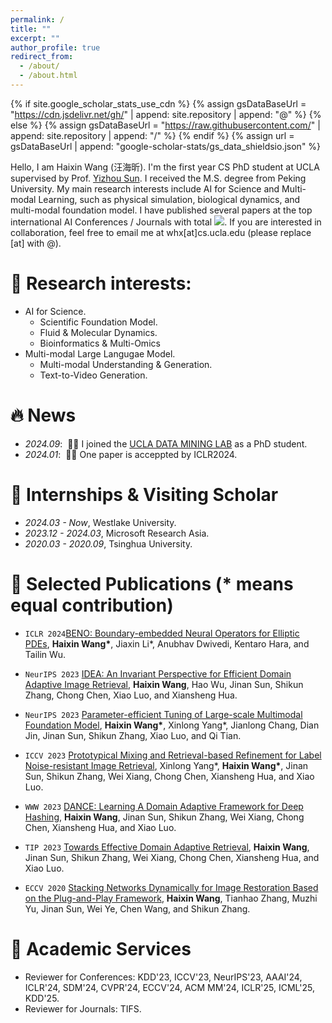 ```yaml
---
permalink: /
title: ""
excerpt: ""
author_profile: true
redirect_from: 
  - /about/
  - /about.html
---
```


{% if site.google_scholar_stats_use_cdn %}
{% assign gsDataBaseUrl = "https://cdn.jsdelivr.net/gh/" | append: site.repository | append: "@" %}
{% else %}
{% assign gsDataBaseUrl = "https://raw.githubusercontent.com/" | append: site.repository | append: "/" %}
{% endif %}
{% assign url = gsDataBaseUrl | append: "google-scholar-stats/gs_data_shieldsio.json" %}

<span class='anchor' id='about-me'></span>

Hello, I am Haixin Wang (汪海昕). I'm the first year CS PhD student at UCLA supervised by Prof. <a href="https://web.cs.ucla.edu/~yzsun/">Yizhou Sun</a>. I received the M.S. degree from Peking University. My main research interests include AI for Science and Multi-modal Learning, such as physical simulation, biological dynamics, and multi-modal foundation model. I have published several papers at the top international AI Conferences / Journals with total <a href='https://scholar.google.com/citations?user=RGZUJOkAAAAJ'><img src="https://img.shields.io/endpoint?url={{ url | url_encode }}&logo=Google%20Scholar&labelColor=f6f6f6&color=9cf&style=flat&label=google citations"></a>. If you are interested in collaboration, feel free to email me at whx[at]cs.ucla.edu (please replace [at] with @).

# 📖 Research interests:
- AI for Science.
  - Scientific Foundation Model.
  - Fluid &amp; Molecular Dynamics.
  - Bioinformatics &amp; Multi-Omics
- Multi-modal Large Langugae Model.
  - Multi-modal Understanding & Generation.
  - Text-to-Video Generation.

# 🔥 News
- *2024.09*: &nbsp;🎉🎉 I joined the [UCLA DATA MINING LAB](https://ucla-dm.github.io/DM_website/index.html) as a PhD student.
- *2024.01*: &nbsp;🎉🎉 One paper is acceppted by ICLR2024.


# 💼 Internships &amp; Visiting Scholar
- *2024.03 - Now*, Westlake University.
- *2023.12 - 2024.03*, Microsoft Research Asia.
- *2020.03 - 2020.09*, Tsinghua University.

# 🔖 Selected Publications (* means equal contribution)
- ``ICLR 2024``[BENO: Boundary-embedded Neural Operators for Elliptic PDEs](https://openreview.net/forum?id=ZZTkLDRmkg&referrer=%5BAuthor%20Console%5D(%2Fgroup%3Fid%3DICLR.cc%2F2024%2FConference%2FAuthors%23your-submissions)), **Haixin Wang\***, Jiaxin Li\*, Anubhav Dwivedi, Kentaro Hara, and Tailin Wu.  

- ``NeurIPS 2023`` [IDEA: An Invariant Perspective for Efficient Domain Adaptive Image Retrieval](https://openreview.net/forum?id=77i6itptQW&noteId=UyhOBFv7gB), **Haixin Wang**, Hao Wu, Jinan Sun, Shikun Zhang, Chong Chen, Xiao Luo, and Xiansheng Hua.  

- ``NeurIPS 2023`` [Parameter-efficient Tuning of Large-scale Multimodal Foundation Model](https://arxiv.org/abs/2305.08381), **Haixin Wang\***, Xinlong Yang\*, Jianlong Chang, Dian Jin, Jinan Sun, Shikun Zhang, Xiao Luo, and Qi Tian.  

- ``ICCV 2023`` [Prototypical Mixing and Retrieval-based Refinement for Label Noise-resistant Image Retrieval](https://ieeexplore.ieee.org/document/10376542), Xinlong Yang\*, **Haixin Wang\***, Jinan Sun, Shikun Zhang, Wei Xiang, Chong Chen, Xiansheng Hua, and Xiao Luo.  

- ``WWW 2023`` [DANCE: Learning A Domain Adaptive Framework for Deep Hashing](https://dl.acm.org/doi/abs/10.1145/3543507.3583445), **Haixin Wang**, Jinan Sun, Shikun Zhang, Wei Xiang, Chong Chen, Xiansheng Hua, and Xiao Luo.  

- ``TIP 2023`` [Towards Effective Domain Adaptive Retrieval](https://ieeexplore.ieee.org/document/10042247), **Haixin Wang**, Jinan Sun, Shikun Zhang, Wei Xiang, Chong Chen, Xiansheng Hua, and Xiao Luo.  

- ``ECCV 2020`` [Stacking Networks Dynamically for Image Restoration Based on the Plug-and-Play Framework](https://link.springer.com/chapter/10.1007/978-3-030-58601-0_27), **Haixin Wang**, Tianhao Zhang, Muzhi Yu, Jinan Sun, Wei Ye, Chen Wang, and Shikun Zhang. 



# 📄 Academic Services
- Reviewer for Conferences: KDD'23, ICCV'23, NeurIPS'23, AAAI'24, ICLR'24, SDM'24, CVPR'24, ECCV'24, ACM MM'24, ICLR'25, ICML'25, KDD'25.
- Reviewer for Journals: TIFS.




